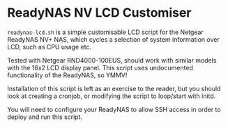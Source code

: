 # ReadyNAS NV LCD Customiser

`readynas-lcd.sh` is a simple customisable LCD script for the Netgear ReadyNAS NV+ NAS, which cycles a selection of system information over LCD, such as CPU usage etc.

Tested with Netgear RND4000-100EUS, should work with similar models with the 16x2 LCD display panel. This script uses undocumented functionality of the ReadyNAS, so YMMV!

Installation of this script is left as an exercise to the reader, but you should look at creating a cronjob, or modifying the script to loop/start with initd.

You will need to configure your ReadyNAS to allow SSH access in order to deploy and run this script.
